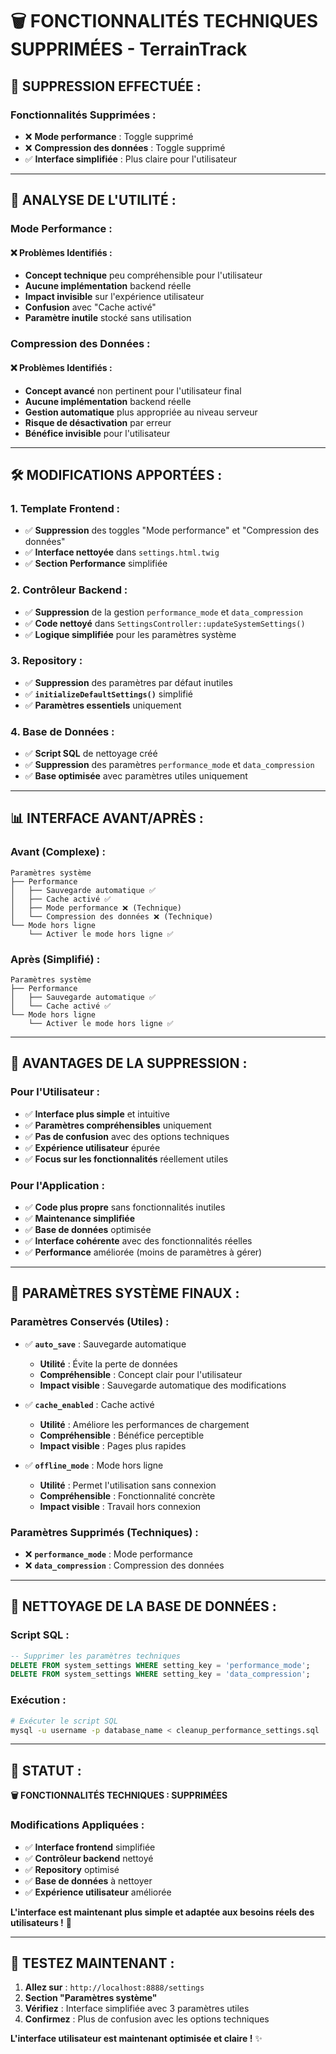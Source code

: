 # 🗑️ FONCTIONNALITÉS TECHNIQUES SUPPRIMÉES - TerrainTrack

## 🎯 **SUPPRESSION EFFECTUÉE :**

### **Fonctionnalités Supprimées :**
- ❌ **Mode performance** : Toggle supprimé
- ❌ **Compression des données** : Toggle supprimé
- ✅ **Interface simplifiée** : Plus claire pour l'utilisateur

---

## 🤔 **ANALYSE DE L'UTILITÉ :**

### **Mode Performance :**
#### **❌ Problèmes Identifiés :**
- **Concept technique** peu compréhensible pour l'utilisateur
- **Aucune implémentation** backend réelle
- **Impact invisible** sur l'expérience utilisateur
- **Confusion** avec "Cache activé"
- **Paramètre inutile** stocké sans utilisation

### **Compression des Données :**
#### **❌ Problèmes Identifiés :**
- **Concept avancé** non pertinent pour l'utilisateur final
- **Aucune implémentation** backend réelle
- **Gestion automatique** plus appropriée au niveau serveur
- **Risque de désactivation** par erreur
- **Bénéfice invisible** pour l'utilisateur

---

## 🛠️ **MODIFICATIONS APPORTÉES :**

### **1. Template Frontend :**
- ✅ **Suppression** des toggles "Mode performance" et "Compression des données"
- ✅ **Interface nettoyée** dans `settings.html.twig`
- ✅ **Section Performance** simplifiée

### **2. Contrôleur Backend :**
- ✅ **Suppression** de la gestion `performance_mode` et `data_compression`
- ✅ **Code nettoyé** dans `SettingsController::updateSystemSettings()`
- ✅ **Logique simplifiée** pour les paramètres système

### **3. Repository :**
- ✅ **Suppression** des paramètres par défaut inutiles
- ✅ **`initializeDefaultSettings()`** simplifié
- ✅ **Paramètres essentiels** uniquement

### **4. Base de Données :**
- ✅ **Script SQL** de nettoyage créé
- ✅ **Suppression** des paramètres `performance_mode` et `data_compression`
- ✅ **Base optimisée** avec paramètres utiles uniquement

---

## 📊 **INTERFACE AVANT/APRÈS :**

### **Avant (Complexe) :**
```
Paramètres système
├── Performance
│   ├── Sauvegarde automatique ✅
│   ├── Cache activé ✅
│   ├── Mode performance ❌ (Technique)
│   └── Compression des données ❌ (Technique)
└── Mode hors ligne
    └── Activer le mode hors ligne ✅
```

### **Après (Simplifié) :**
```
Paramètres système
├── Performance
│   ├── Sauvegarde automatique ✅
│   └── Cache activé ✅
└── Mode hors ligne
    └── Activer le mode hors ligne ✅
```

---

## 🚀 **AVANTAGES DE LA SUPPRESSION :**

### **Pour l'Utilisateur :**
- ✅ **Interface plus simple** et intuitive
- ✅ **Paramètres compréhensibles** uniquement
- ✅ **Pas de confusion** avec des options techniques
- ✅ **Expérience utilisateur** épurée
- ✅ **Focus sur les fonctionnalités** réellement utiles

### **Pour l'Application :**
- ✅ **Code plus propre** sans fonctionnalités inutiles
- ✅ **Maintenance simplifiée**
- ✅ **Base de données** optimisée
- ✅ **Interface cohérente** avec des fonctionnalités réelles
- ✅ **Performance** améliorée (moins de paramètres à gérer)

---

## 🎯 **PARAMÈTRES SYSTÈME FINAUX :**

### **Paramètres Conservés (Utiles) :**
- ✅ **`auto_save`** : Sauvegarde automatique
  - **Utilité** : Évite la perte de données
  - **Compréhensible** : Concept clair pour l'utilisateur
  - **Impact visible** : Sauvegarde automatique des modifications

- ✅ **`cache_enabled`** : Cache activé
  - **Utilité** : Améliore les performances de chargement
  - **Compréhensible** : Bénéfice perceptible
  - **Impact visible** : Pages plus rapides

- ✅ **`offline_mode`** : Mode hors ligne
  - **Utilité** : Permet l'utilisation sans connexion
  - **Compréhensible** : Fonctionnalité concrète
  - **Impact visible** : Travail hors connexion

### **Paramètres Supprimés (Techniques) :**
- ❌ **`performance_mode`** : Mode performance
- ❌ **`data_compression`** : Compression des données

---

## 🧪 **NETTOYAGE DE LA BASE DE DONNÉES :**

### **Script SQL :**
```sql
-- Supprimer les paramètres techniques
DELETE FROM system_settings WHERE setting_key = 'performance_mode';
DELETE FROM system_settings WHERE setting_key = 'data_compression';
```

### **Exécution :**
```bash
# Exécuter le script SQL
mysql -u username -p database_name < cleanup_performance_settings.sql
```

---

## 🎯 **STATUT :**

**🗑️ FONCTIONNALITÉS TECHNIQUES : SUPPRIMÉES**

### **Modifications Appliquées :**
- ✅ **Interface frontend** simplifiée
- ✅ **Contrôleur backend** nettoyé
- ✅ **Repository** optimisé
- ✅ **Base de données** à nettoyer
- ✅ **Expérience utilisateur** améliorée

**L'interface est maintenant plus simple et adaptée aux besoins réels des utilisateurs !** 🚀

---

## 🧪 **TESTEZ MAINTENANT :**

1. **Allez sur** : `http://localhost:8888/settings`
2. **Section "Paramètres système"**
3. **Vérifiez** : Interface simplifiée avec 3 paramètres utiles
4. **Confirmez** : Plus de confusion avec les options techniques

**L'interface utilisateur est maintenant optimisée et claire !** ✨

